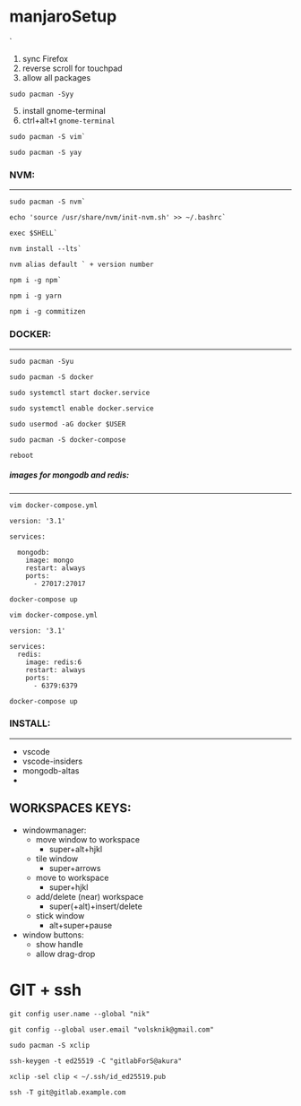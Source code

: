 # manjaroSetup
`

1. sync Firefox
2. reverse scroll for touchpad
3. allow all packages
```
sudo pacman -Syy
```
5. install gnome-terminal
6. ctrl+alt+t `gnome-terminal`
```
sudo pacman -S vim`
```
```
sudo pacman -S yay
```
### NVM:
---
```
sudo pacman -S nvm`
```
```
echo 'source /usr/share/nvm/init-nvm.sh' >> ~/.bashrc`
```
```
exec $SHELL`
```
```
nvm install --lts`
```
```
nvm alias default ` + version number
```
```
npm i -g npm`
```
```
npm i -g yarn
```
```
npm i -g commitizen
```
### DOCKER:
---
```
sudo pacman -Syu
```
```
sudo pacman -S docker
```
```
sudo systemctl start docker.service
```
```
sudo systemctl enable docker.service
```
```
sudo usermod -aG docker $USER
```
```
sudo pacman -S docker-compose
```
```
reboot
```

##### images for mongodb and redis:
---
```
vim docker-compose.yml
```
```
version: '3.1'

services:

  mongodb:
    image: mongo
    restart: always
    ports:
      - 27017:27017
```
```
docker-compose up
```
```
vim docker-compose.yml
```
```
version: '3.1'

services:
  redis:
    image: redis:6
    restart: always
    ports:
      - 6379:6379
```
```
docker-compose up
```
### INSTALL:
---
* vscode
* vscode-insiders
* mongodb-altas
* 




## WORKSPACES KEYS:
* windowmanager:
    * move window to workspace
      * super+alt+hjkl
    * tile window
      * super+arrows
    * move to workspace
      * super+hjkl
    * add/delete (near) workspace
      * super(+alt)+insert/delete
    * stick window
      * alt+super+pause
* window buttons:
    * show handle
    * allow drag-drop


# GIT + ssh
```
git config user.name --global "nik"
```
```
git config --global user.email "volsknik@gmail.com"
```
```
sudo pacman -S xclip
```
```
ssh-keygen -t ed25519 -C "gitlabForS@akura"
```
```
xclip -sel clip < ~/.ssh/id_ed25519.pub
```
```
ssh -T git@gitlab.example.com
```






